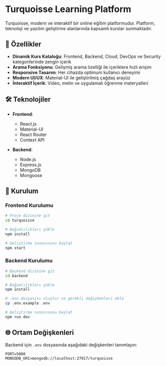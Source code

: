 # Turquoisse Learning Platform

Turquoisse, modern ve interaktif bir online eğitim platformudur. Platform, teknoloji ve yazılım geliştirme alanlarında kapsamlı kurslar sunmaktadır.

## 🚀 Özellikler

- **Dinamik Kurs Kataloğu**: Frontend, Backend, Cloud, DevOps ve Security kategorilerinde zengin içerik
- **Arama Fonksiyonu**: Gelişmiş arama özelliği ile içeriklere hızlı erişim
- **Responsive Tasarım**: Her cihazda optimum kullanıcı deneyimi
- **Modern UI/UX**: Material-UI ile geliştirilmiş çağdaş arayüz
- **İnteraktif İçerik**: Video, metin ve uygulamalı öğrenme materyalleri

## 🛠️ Teknolojiler

- **Frontend**:
  - React.js
  - Material-UI
  - React Router
  - Context API

- **Backend**:
  - Node.js
  - Express.js
  - MongoDB
  - Mongoose

## 🔧 Kurulum

### Frontend Kurulumu

```bash
# Proje dizinine git
cd turquoisse

# Bağımlılıkları yükle
npm install

# Geliştirme sunucusunu başlat
npm start
```

### Backend Kurulumu

```bash
# Backend dizinine git
cd backend

# Bağımlılıkları yükle
npm install

# .env dosyasını oluştur ve gerekli değişkenleri ekle
cp .env.example .env

# Geliştirme sunucusunu başlat
npm run dev
```

## 🌐 Ortam Değişkenleri

Backend için `.env` dosyasında aşağıdaki değişkenleri tanımlayın:

```env
PORT=5000
MONGODB_URI=mongodb://localhost:27017/turquoisse
```
